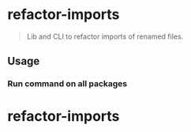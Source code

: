 # refactor-imports

> Lib and CLI to refactor imports of renamed files.

## Usage

### Run command on all packages
# refactor-imports

